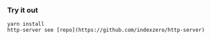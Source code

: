 ### Try it out

```
yarn install
http-server see [repo](https://github.com/indexzero/http-server)
```

